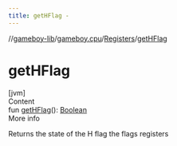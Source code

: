 ```yaml
---
title: getHFlag -
---
```

//[gameboy-lib](../../index.md)/[gameboy.cpu](../index.md)/[Registers](index.md)/[getHFlag](get-h-flag.md)



# getHFlag  
[jvm]  
Content  
fun [getHFlag](get-h-flag.md)(): [Boolean](https://kotlinlang.org/api/latest/jvm/stdlib/kotlin/-boolean/index.html)  
More info  


Returns the state of the H flag the flags registers

  



